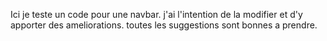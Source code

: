 Ici je teste un code pour une navbar.
j'ai l'intention de la modifier et d'y apporter des ameliorations.
toutes les suggestions sont bonnes a prendre.

